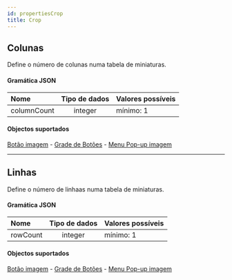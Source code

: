 ```yaml
---
id: propertiesCrop
title: Crop
---
```



## Colunas

Define o número de colunas numa tabela de miniaturas.

#### Gramática JSON

| Nome        | Tipo de dados | Valores possíveis |
|:----------- |:-------------:| ----------------- |
| columnCount |    integer    | mínimo: 1         |

#### Objectos suportados

[Botão imagem](pictureButton_overview.md) - [Grade de Botões](buttonGrid_overview.md) - [Menu Pop-up imagem](picturePopupMenu_overview.md)

---

## Linhas

Define o número de linhaas numa tabela de miniaturas.

#### Gramática JSON

| Nome     | Tipo de dados | Valores possíveis |
|:-------- |:-------------:| ----------------- |
| rowCount |    integer    | mínimo: 1         |

#### Objectos suportados

[Botão imagem](pictureButton_overview.md) - [Grade de Botões](buttonGrid_overview.md) - [Menu Pop-up imagem](picturePopupMenu_overview.md)

